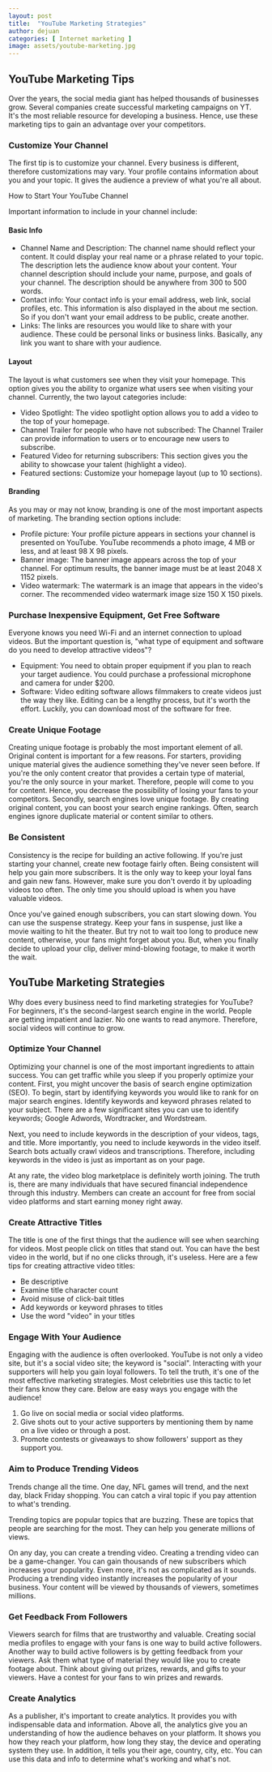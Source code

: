 ```yaml
---
layout: post
title:  "YouTube Marketing Strategies"
author: dejuan
categories: [ Internet marketing ]
image: assets/youtube-marketing.jpg
---
```


## YouTube Marketing Tips

Over the years, the social media giant has helped thousands of businesses grow. Several companies create successful marketing campaigns on YT. It's the most reliable resource for developing a business. Hence, use these marketing tips to gain an advantage over your competitors.

### Customize Your Channel

The first tip is to customize your channel. Every business is different, therefore customizations may vary. Your profile contains information about you and your topic. It gives the audience a preview of what you're all about.

How to Start Your YouTube Channel

Important information to include in your channel include:

#### Basic Info

* Channel Name and Description: The channel name should reflect your content. It could display your real name or a phrase related to your topic. The description lets the audience know about your content. Your channel description should include your name, purpose, and goals of your channel. The description should be anywhere from 300 to 500 words.
* Contact info: Your contact info is your email address, web link, social profiles, etc. This information is also displayed in the about me section. So if you don't want your email address to be public, create another.
* Links: The links are resources you would like to share with your audience. These could be personal links or business links. Basically, any link you want to share with your audience.

#### Layout

The layout is what customers see when they visit your homepage. This option gives you the ability to organize what users see when visiting your channel. Currently, the two layout categories include:

* Video Spotlight: The video spotlight option allows you to add a video to the top of your homepage.
* Channel Trailer for people who have not subscribed: The Channel Trailer can provide information to users or to encourage new users to subscribe.
* Featured Video for returning subscribers: This section gives you the ability to showcase your talent (highlight a video).
* Featured sections: Customize your homepage layout (up to 10 sections).

#### Branding

As you may or may not know, branding is one of the most important aspects of marketing. The branding section options include:

* Profile picture: Your profile picture appears in sections your channel is presented on YouTube. YouTube recommends a photo image, 4 MB or less, and at least 98 X 98 pixels.
* Banner image: The banner image appears across the top of your channel. For optimum results, the banner image must be at least 2048 X 1152 pixels.
* Video watermark: The watermark is an image that appears in the video's corner. The recommended video watermark image size 150 X 150 pixels.

### Purchase Inexpensive Equipment, Get Free Software

Everyone knows you need Wi-Fi and an internet connection to upload videos. But the important question is, "what type of equipment and software do you need to develop attractive videos"?

* Equipment: You need to obtain proper equipment if you plan to reach your target audience. You could purchase a professional microphone and camera for under $200.
* Software: Video editing software allows filmmakers to create videos just the way they like. Editing can be a lengthy process, but it's worth the effort. Luckily, you can download most of the software for free.

### Create Unique Footage

Creating unique footage is probably the most important element of all. Original content is important for a few reasons. For starters, providing unique material gives the audience something they've never seen before. If you're the only content creator that provides a certain type of material, you're the only source in your market. Therefore, people will come to you for content. Hence, you decrease the possibility of losing your fans to your competitors. Secondly, search engines love unique footage. By creating original content, you can boost your search engine rankings. Often, search engines ignore duplicate material or content similar to others.

### Be Consistent

Consistency is the recipe for building an active following. If you're just starting your channel, create new footage fairly often. Being consistent will help you gain more subscribers. It is the only way to keep your loyal fans and gain new fans. However, make sure you don't overdo it by uploading videos too often. The only time you should upload is when you have valuable videos.

Once you've gained enough subscribers, you can start slowing down. You can use the suspense strategy. Keep your fans in suspense, just like a movie waiting to hit the theater. But try not to wait too long to produce new content, otherwise, your fans might forget about you. But, when you finally decide to upload your clip, deliver mind-blowing footage, to make it worth the wait.

## YouTube Marketing Strategies

Why does every business need to find marketing strategies for YouTube? For beginners, it's the second-largest search engine in the world. People are getting impatient and lazier. No one wants to read anymore. Therefore, social videos will continue to grow.

### Optimize Your Channel

Optimizing your channel is one of the most important ingredients to attain success. You can get traffic while you sleep if you properly optimize your content. First, you might uncover the basis of search engine optimization (SEO). To begin, start by identifying keywords you would like to rank for on major search engines. Identify keywords and keyword phrases related to your subject. There are a few significant sites you can use to identify keywords; Google Adwords, Wordtracker, and Wordstream.

Next, you need to include keywords in the description of your videos, tags, and title. More importantly, you need to include keywords in the video itself. Search bots actually crawl videos and transcriptions. Therefore, including keywords in the video is just as important as on your page.

At any rate, the video blog marketplace is definitely worth joining. The truth is, there are many individuals that have secured financial independence through this industry. Members can create an account for free from social video platforms and start earning money right away.

### Create Attractive Titles

The title is one of the first things that the audience will see when searching for videos. Most people click on titles that stand out. You can have the best video in the world, but if no one clicks through, it's useless. Here are a few tips for creating attractive video titles:

* Be descriptive
* Examine title character count
* Avoid misuse of click-bait titles
* Add keywords or keyword phrases to titles
* Use the word "video" in your titles

### Engage With Your Audience

Engaging with the audience is often overlooked. YouTube is not only a video site, but it's a social video site; the keyword is "social". Interacting with your supporters will help you gain loyal followers. To tell the truth, it's
one of the most effective marketing strategies. Most celebrities use this tactic to let their fans know they care. Below are easy ways you engage with the audience!

1. Go live on social media or social video platforms.
2. Give shots out to your active supporters by mentioning them by name on a live video or through a post.
3. Promote contests or giveaways to show followers' support as they support you.

### Aim to Produce Trending Videos

Trends change all the time. One day, NFL games will trend, and the next day, black Friday shopping. You can catch a viral topic if you pay attention to what's trending.

Trending topics are popular topics that are buzzing. These are topics that people are searching for the most. They can help you generate millions of views.

On any day, you can create a trending video. Creating a trending video can be a game-changer. You can gain thousands of new subscribers which increases your popularity. Even more, it's not as complicated as it sounds. Producing a trending video instantly increases the popularity of your business. Your content will be viewed by thousands of viewers, sometimes millions.

### Get Feedback From Followers

Viewers search for films that are trustworthy and valuable. Creating social media profiles to engage with your fans is one way to build active followers. Another way to build active followers is by getting feedback from your viewers. Ask them what type of material they would like you to create footage about. Think about giving out prizes, rewards, and gifts to your viewers. Have a contest for your fans to win prizes and rewards.

### Create Analytics

As a publisher, it's important to create analytics. It provides you with indispensable data and information. Above all, the analytics give you an understanding of how the audience behaves on your platform. It shows you how they reach your platform, how long they stay, the device and operating system they use. In addition, it tells you their age, country, city, etc. You can use this data and info to determine what's working and what's not.
